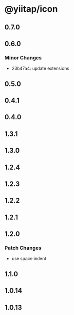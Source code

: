 # @yiitap/icon

## 0.7.0

## 0.6.0

### Minor Changes

- 23b47a4: update extensions

## 0.5.0

## 0.4.1

## 0.4.0

## 1.3.1

## 1.3.0

## 1.2.4

## 1.2.3

## 1.2.2

## 1.2.1

## 1.2.0

### Patch Changes

- use space indent

## 1.1.0

## 1.0.14

## 1.0.13
